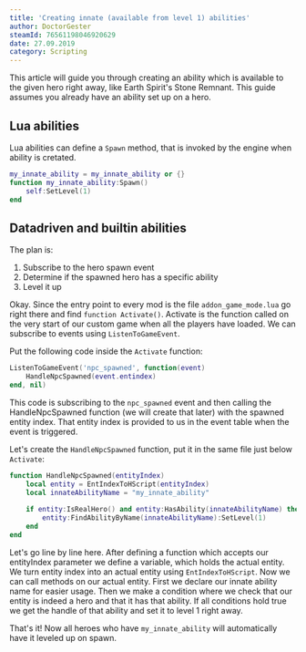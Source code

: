```yaml
---
title: 'Creating innate (available from level 1) abilities'
author: DoctorGester
steamId: 76561198046920629
date: 27.09.2019
category: Scripting
---
```


This article will guide you through creating an ability which is available to the given hero right away, like Earth Spirit's Stone Remnant.
This guide assumes you already have an ability set up on a hero.

## Lua abilities

Lua abilities can define a `Spawn` method, that is invoked by the engine when ability is cretated.

```lua
my_innate_ability = my_innate_ability or {}
function my_innate_ability:Spawn()
    self:SetLevel(1)
end
```

## Datadriven and builtin abilities

The plan is:
1. Subscribe to the hero spawn event
2. Determine if the spawned hero has a specific ability
3. Level it up

Okay. Since the entry point to every mod is the file `addon_game_mode.lua` go right there and find `function Activate()`.
Activate is the function called on the very start of our custom game when all the players have loaded.
We can subscribe to events using `ListenToGameEvent`.

Put the following code inside the `Activate` function:

```lua
ListenToGameEvent('npc_spawned', function(event)
    HandleNpcSpawned(event.entindex)
end, nil)
```

This code is subscribing to the `npc_spawned` event and then calling the HandleNpcSpawned function (we will create that later) with the spawned entity index.
That entity index is provided to us in the event table when the event is triggered.

Let's create the `HandleNpcSpawned` function, put it in the same file just below `Activate`:

```lua
function HandleNpcSpawned(entityIndex)
    local entity = EntIndexToHScript(entityIndex)
    local innateAbilityName = "my_innate_ability"
    
    if entity:IsRealHero() and entity:HasAbility(innateAbilityName) then
        entity:FindAbilityByName(innateAbilityName):SetLevel(1)
    end
end
```

Let's go line by line here. After defining a function which accepts our entityIndex parameter we define a variable, which holds the actual entity.
We turn entity index into an actual entity using `EntIndexToHScript`. Now we can call methods on our actual entity.
First we declare our innate ability name for easier usage.
Then we make a condition where we check that our entity is indeed a hero and that it has that ability.
If all conditions hold true we get the handle of that ability and set it to level 1 right away.

That's it! Now all heroes who have `my_innate_ability` will automatically have it leveled up on spawn.
